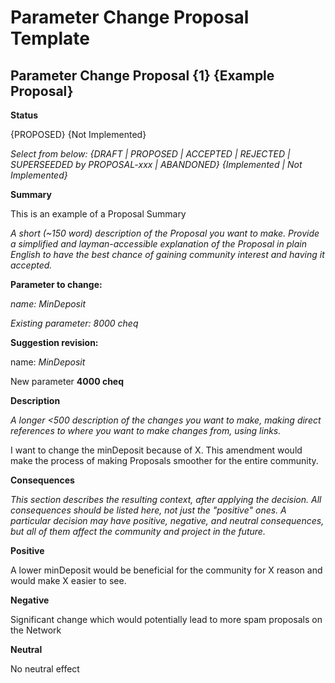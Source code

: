 # Parameter Change Proposal Template

## Parameter Change **Proposal {1} {Example Proposal}**

**Status**

{PROPOSED} {Not Implemented}

_Select from below:_ _{DRAFT \| PROPOSED \| ACCEPTED \| REJECTED \| SUPERSEEDED by PROPOSAL-xxx \| ABANDONED} {Implemented \| Not Implemented}_

**Summary**

This is an example of a Proposal Summary

_A short \(~150 word\) description of the Proposal you want to make. Provide a simplified and layman-accessible explanation of the Proposal in plain English to have the best chance of gaining community interest and having it accepted._

**Parameter to change:**

_name: MinDeposit_

_Existing parameter: 8000 cheq_

**Suggestion revision:**

name: _MinDeposit_

New parameter **4000 cheq**

**Description**

_A longer &lt;500 description of the changes you want to make, making direct references to where you want to make changes from, using links._

I want to change the minDeposit because of X. This amendment would make the process of making Proposals smoother for the entire community. 

**Consequences**

_This section describes the resulting context, after applying the decision. All consequences should be listed here, not just the "positive" ones. A particular decision may have positive, negative, and neutral consequences, but all of them affect the community and project in the future._

**Positive**

A lower minDeposit would be beneficial for the community for X reason and would make X easier to see.

**Negative**

Significant change which would potentially lead to more spam proposals on the Network

**Neutral**

No neutral effect

